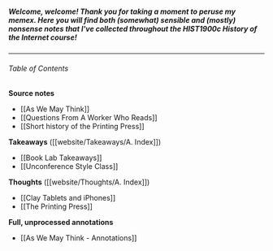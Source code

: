 ##### Welcome, welcome! Thank you for taking a moment to peruse my memex. Here you will find both (somewhat) sensible and (mostly) nonsense notes that I've collected throughout the HIST1900c *History of the Internet* course!
---

###### Table of Contents

**Source notes**
- [[As We May Think]]
- [[Questions From A Worker Who Reads]]
- [[Short history of the Printing Press]]

**Takeaways** ([[website/Takeaways/A. Index]])
- [[Book Lab Takeaways]]
- [[Unconference Style Class]]

**Thoughts** ([[website/Thoughts/A. Index]])
- [[Clay Tablets and iPhones]]
- [[The Printing Press]]

**Full, unprocessed annotations**
- [[As We May Think - Annotations]]

